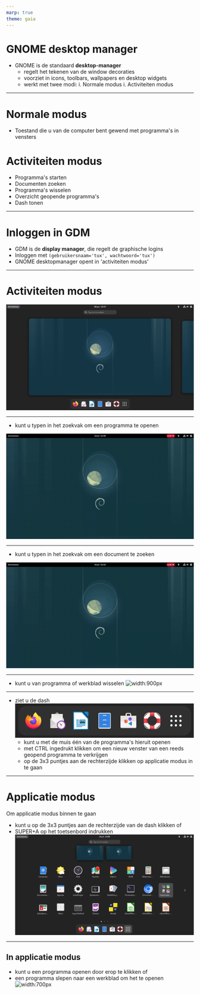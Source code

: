 ```yaml
---
marp: true
theme: gaia
---
```

# GNOME desktop manager
- GNOME is de standaard **desktop-manager**
    - regelt het tekenen van de window decoraties
    - voorziet in icons, toolbars, wallpapers en desktop widgets
    - werkt met twee modi:
        i. Normale modus
        i. Activiteiten modus

---
# Normale modus
- Toestand die u van de computer bent gewend met programma's in vensters

# Activiteiten modus
- Programma's starten
- Documenten zoeken
- Programma's wisselen
- Overzicht geopende programma's
- Dash tonen

---
# Inloggen in GDM
- GDM is de **display manager**, die regelt de graphische logins
- Inloggen met ```(gebruikersnaam='tux', wachtwoord='tux')```
- GNOME desktopmanager opent in 'activiteiten modus'
---
# Activiteiten modus
![width:900px](./img/activiteiten-modus.png)

---
- kunt u typen in het zoekvak om een programma te openen

![width:900px](img/openen-door-typen.gif)

---
- kunt u typen in het zoekvak om een document te zoeken

![width:900px](img/document-openen-met-typen.gif)

---
- kunt u van programma of werkblad wisselen
![width:900px](img/activiteiten-modus-wisselen.gif)

---
- ziet u de dash ![width:500px](img/dash.png) 
    - kunt u met de muis één van de programma's hieruit openen
    - met CTRL ingedrukt klikken om een nieuw venster van een reeds geopend programma te verkrijgen
    - op de 3x3 puntjes aan de rechterzijde klikken op applicatie modus in te gaan
---
# Applicatie modus
Om applicatie modus binnen te gaan
- kunt u op de 3x3 puntjes aan de rechterzijde van de dash klikken of
- SUPER+A op het toetsenbord indrukken
![width:600px](img/geinstalleerde-programmas.png)
---
## In applicatie modus
- kunt u een programma openen door erop te klikken of
- een programma slepen naar een werkblad om het te openen
![width:700px](img/slepen-in-activiteiten-modus.gif)



